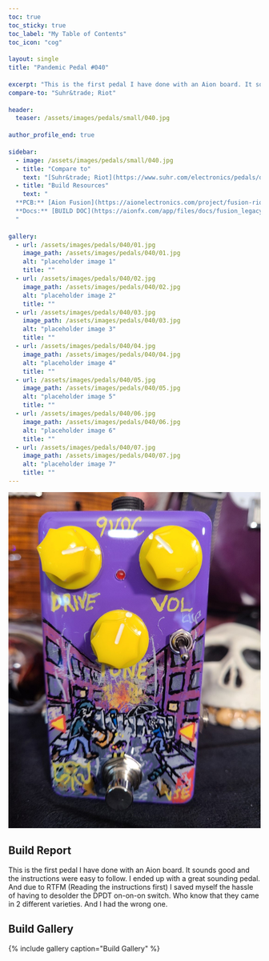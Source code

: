 ```yaml
---
toc: true
toc_sticky: true
toc_label: "My Table of Contents"
toc_icon: "cog"

layout: single
title: "Pandemic Pedal #040"

excerpt: "This is the first pedal I have done with an Aion board. It sounds good and the instructions were easy to follow. I ended up with a great sounding pedal. And due to RTFM (Reading the instructions first) I saved myself the hassle of having to desolder the DPDT on-on-on switch. Who know that they came in 2 different varieties. And I had the wrong one."
compare-to: "Suhr&trade; Riot"

header:
  teaser: /assets/images/pedals/small/040.jpg

author_profile_end: true

sidebar:
  - image: /assets/images/pedals/small/040.jpg
  - title: "Compare to"
    text: "[Suhr&trade; Riot](https://www.suhr.com/electronics/pedals/distortion/suhr-riot/)"
  - title: "Build Resources"
    text: "
  **PCB:** [Aion Fusion](https://aionelectronics.com/project/fusion-riot-distortion/)<br>
  **Docs:** [BUILD DOC](https://aionfx.com/app/files/docs/fusion_legacy_documentation.pdf)
  "

gallery:
  - url: /assets/images/pedals/040/01.jpg
    image_path: /assets/images/pedals/040/01.jpg
    alt: "placeholder image 1"
    title: ""
  - url: /assets/images/pedals/040/02.jpg
    image_path: /assets/images/pedals/040/02.jpg
    alt: "placeholder image 2"
    title: ""
  - url: /assets/images/pedals/040/03.jpg
    image_path: /assets/images/pedals/040/03.jpg
    alt: "placeholder image 3"
    title: ""
  - url: /assets/images/pedals/040/04.jpg
    image_path: /assets/images/pedals/040/04.jpg
    alt: "placeholder image 4"
    title: ""
  - url: /assets/images/pedals/040/05.jpg
    image_path: /assets/images/pedals/040/05.jpg
    alt: "placeholder image 5"
    title: ""
  - url: /assets/images/pedals/040/06.jpg
    image_path: /assets/images/pedals/040/06.jpg
    alt: "placeholder image 6"
    title: ""
  - url: /assets/images/pedals/040/07.jpg
    image_path: /assets/images/pedals/040/07.jpg
    alt: "placeholder image 7"
    title: ""
---
```


[![header](/assets/images/pedals/040.jpg)](/assets/images/pedals/040.jpg)

## Build Report ##

This is the first pedal I have done with an Aion board. It sounds good and the instructions were easy to follow. I ended up with a great sounding pedal. And due to RTFM (Reading the instructions first) I saved myself the hassle of having to desolder the DPDT on-on-on switch. Who know that they came in 2 different varieties. And I had the wrong one.

## Build Gallery ##

{% include gallery caption="Build Gallery" %}
